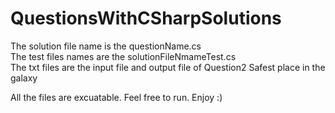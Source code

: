 # QuestionsWithCSharpSolutions
The solution file name is the questionName.cs  
The test files names are the solutionFileNmameTest.cs  
The txt files are the input file and output file of Question2 Safest place in the galaxy  


All the files are excuatable. Feel free to run. Enjoy :)  